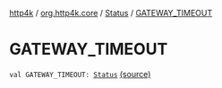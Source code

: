 [http4k](../../index.md) / [org.http4k.core](../index.md) / [Status](index.md) / [GATEWAY_TIMEOUT](./-g-a-t-e-w-a-y_-t-i-m-e-o-u-t.md)

# GATEWAY_TIMEOUT

`val GATEWAY_TIMEOUT: `[`Status`](index.md) [(source)](https://github.com/http4k/http4k/blob/master/http4k-core/src/main/kotlin/org/http4k/core/Status.kt#L57)